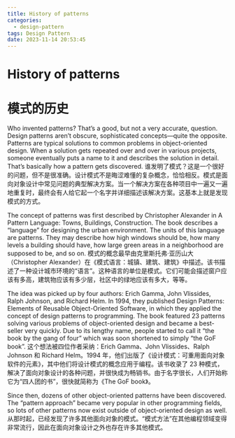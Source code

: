 ```yaml
---
title: History of patterns
categories:
  - design-pattern
tags: Design Pattern
date: 2023-11-14 20:53:45
---
```


# History of patterns
# 模式的历史
Who invented patterns? That’s a good, but not a very accurate, question. Design patterns aren’t obscure, sophisticated concepts—quite the opposite. Patterns are typical solutions to common problems in object-oriented design. When a solution gets repeated over and over in various projects, someone eventually puts a name to it and describes the solution in detail. That’s basically how a pattern gets discovered.
谁发明了模式？这是一个很好的问题，但不是很准确。设计模式不是晦涩难懂的复杂概念，恰恰相反。模式是面向对象设计中常见问题的典型解决方案。当一个解决方案在各种项目中一遍又一遍地重复时，最终会有人给它起一个名字并详细描述该解决方案。这基本上就是发现模式的方式。

The concept of patterns was first described by Christopher Alexander in A Pattern Language: Towns, Buildings, Construction. The book describes a “language” for designing the urban environment. The units of this language are patterns. They may describe how high windows should be, how many levels a building should have, how large green areas in a neighborhood are supposed to be, and so on.
模式的概念最早由克里斯托弗·亚历山大（Christopher Alexander）在《模式语言：城镇、建筑、建筑》中描述。该书描述了一种设计城市环境的“语言”。这种语言的单位是模式。它们可能会描述窗户应该有多高，建筑物应该有多少层，社区中的绿地应该有多大，等等。

The idea was picked up by four authors: Erich Gamma, John Vlissides, Ralph Johnson, and Richard Helm. In 1994, they published Design Patterns: Elements of Reusable Object-Oriented Software, in which they applied the concept of design patterns to programming. The book featured 23 patterns solving various problems of object-oriented design and became a best-seller very quickly. Due to its lengthy name, people started to call it “the book by the gang of four” which was soon shortened to simply “the GoF book”.
这个想法被四位作者采纳：Erich Gamma、John Vlissides、Ralph Johnson 和 Richard Helm。1994 年，他们出版了《设计模式：可重用面向对象软件的元素》，其中他们将设计模式的概念应用于编程。该书收录了 23 种模式，解决了面向对象设计的各种问题，并很快成为畅销书。由于名字很长，人们开始称它为“四人团的书”，很快就简称为《The GoF book》。

Since then, dozens of other object-oriented patterns have been discovered. The “pattern approach” became very popular in other programming fields, so lots of other patterns now exist outside of object-oriented design as well.
从那时起，已经发现了许多其他面向对象的模式。“模式方法”在其他编程领域变得非常流行，因此在面向对象设计之外也存在许多其他模式。
